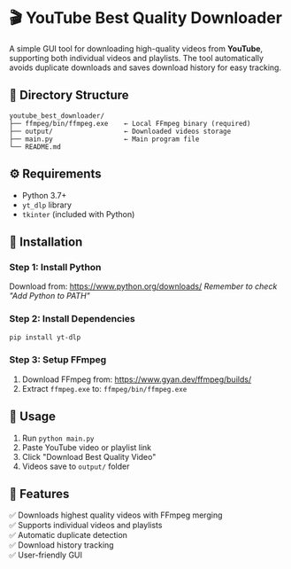 # 🎬 YouTube Best Quality Downloader

A simple GUI tool for downloading high-quality videos from **YouTube**, supporting both individual videos and playlists. The tool automatically avoids duplicate downloads and saves download history for easy tracking.

## 📁 Directory Structure

```
youtube_best_downloader/
├── ffmpeg/bin/ffmpeg.exe    ← Local FFmpeg binary (required)
├── output/                  ← Downloaded videos storage
├── main.py                  ← Main program file
└── README.md
```

## ⚙️ Requirements

- Python 3.7+
- `yt_dlp` library
- `tkinter` (included with Python)

## 🧩 Installation

### Step 1: Install Python
Download from: https://www.python.org/downloads/
*Remember to check "Add Python to PATH"*

### Step 2: Install Dependencies
```bash
pip install yt-dlp
```

### Step 3: Setup FFmpeg
1. Download FFmpeg from: https://www.gyan.dev/ffmpeg/builds/
2. Extract `ffmpeg.exe` to: `ffmpeg/bin/ffmpeg.exe`

## 🚀 Usage

1. Run `python main.py`
2. Paste YouTube video or playlist link
3. Click "Download Best Quality Video"
4. Videos save to `output/` folder

## 🧠 Features

✅ Downloads highest quality videos with FFmpeg merging  
✅ Supports individual videos and playlists  
✅ Automatic duplicate detection  
✅ Download history tracking  
✅ User-friendly GUI


